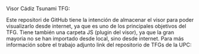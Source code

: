Visor Cádiz Tsunami TFG:

Este repositori de GitHub tiene la intención de almacenar el visor para poder visualizarlo desde internet, ya que es uno de los principales objetivos del TFG. 
Tiene también una carpeta JS (plugin del visor), ya que la gran mayoria no se han importado desde local, sino desde internet. Para más información sobre el trabajo adjunto link del repositorio de TFGs de la UPC: 
